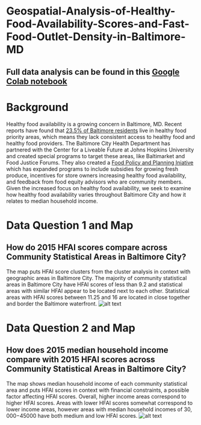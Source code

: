 # Geospatial-Analysis-of-Healthy-Food-Availability-Scores-and-Fast-Food-Outlet-Density-in-Baltimore-MD

## Full data analysis can be found in this [Google Colab notebook](https://github.com/apate139/Geospatial-Analysis-of-Healthy-Food-Availability-Scores-and-Fast-Food-Outlet-Density-in-Baltimore-MD/blob/main/Geospatial_Analysis_HFAI_MedHHI_FFDO_1000Residents.ipynb)

# Background 
Healthy food availability is a growing concern in Baltimore, MD. Recent reports have found that [23.5% of Baltimore residents](https://planning.baltimorecity.gov/sites/default/files/City%20Map%20Brief%20011218.pdf) live in healthy food priority areas, which means they lack consistent access to healthy food and healthy food providers. The Baltimore City Health Department has partnered with the Center for a Liveable Future at Johns Hopkins University and created special programs to target these areas, like Baltimarket and Food Justice Forums. They also created a [Food Policy and Planning Iniative](https://planning.baltimorecity.gov/resident-food-equity-advisors) which has expanded programs to include subsidies for growing fresh produce, incentives for store owners increasing healthy food availability, and feedback from food equity advisors who are community members. Given the increased focus on healthy food availability, we seek to examine how healthy food availability varies throughout Baltimore City and how it relates to median household income.  


# Data Question 1 and Map
## How do 2015 HFAI scores compare across Community Statistical Areas in Baltimore City? 

The map puts HFAI score clusters from the cluster analysis in context with geographic areas in Baltimore City. The majority of community statistical areas in Baltimore City have HFAI scores of less than 9.2 and statistical areas with similar HFAI appear to be located next to each other. Statistical areas with HFAI scores between 11.25 and 16 are located in close together and border the Baltimore waterfront. ![alt text](https://github.com/apate139/Geospatial-Analysis-of-Healthy-Food-Availability-Scores-and-Fast-Food-Outlet-Density-in-Baltimore-MD/blob/main/Average%20HFAI%202015%20Map.png)

# Data Question 2 and Map 
## How does 2015 median household income compare with 2015 HFAI scores across Community Statistical Areas in Baltimore City? 

The map shows median household income of each community statistical area and puts HFAI scores in context with financial constraints, a possible factor affecting HFAI scores. Overall, higher income areas correspond to higher HFAI scores. Areas with lower HFAI scores somewhat correspond to lower income areas, however areas with median household incomes of $30,000-$45000 have both medium and low HFAI scores. ![alt text](https://github.com/apate139/Geospatial-Analysis-of-Healthy-Food-Availability-Scores-and-Fast-Food-Outlet-Density-in-Baltimore-MD/blob/main/Median%20Household%20Income%202015%20Map.png)
